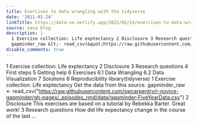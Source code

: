 ```yaml
---
title: Exercises to data wrangling with the tidyverse
date: '2021-02-24'
linkTitle: https://data-se.netlify.app/2021/02/24/exercises-to-data-wrangling-with-the-tidyverse/
source: sesa blog
description: |-
  1 Exercise collection: Life exptectancy 2 Disclosure 3 Research questions 4 First steps 5 Getting help 6 Exercises 6.1 Data Wrangling 6.2 Data Visualization 7 Solutions 8 Reproducibility library(tidyverse) 1 Exercise collection: Life exptectancy Get the data from this source.
  gapminder_raw &lt;- read_csv(&quot;https://raw.githubusercontent.com/swcarpentry/r-novice-gapminder/gh-pages/_episodes_rmd/data/gapminder-FiveYearData.csv&quot;) 2 Disclosure This exercises are based on a tutorial by Rebekka Barter. Great work! 3 Research questions How did life expectancy change in the course of the last  ...
disable_comments: true
---
```

1 Exercise collection: Life exptectancy 2 Disclosure 3 Research questions 4 First steps 5 Getting help 6 Exercises 6.1 Data Wrangling 6.2 Data Visualization 7 Solutions 8 Reproducibility library(tidyverse) 1 Exercise collection: Life exptectancy Get the data from this source.
gapminder_raw &lt;- read_csv(&quot;https://raw.githubusercontent.com/swcarpentry/r-novice-gapminder/gh-pages/_episodes_rmd/data/gapminder-FiveYearData.csv&quot;) 2 Disclosure This exercises are based on a tutorial by Rebekka Barter. Great work! 3 Research questions How did life expectancy change in the course of the last  ...